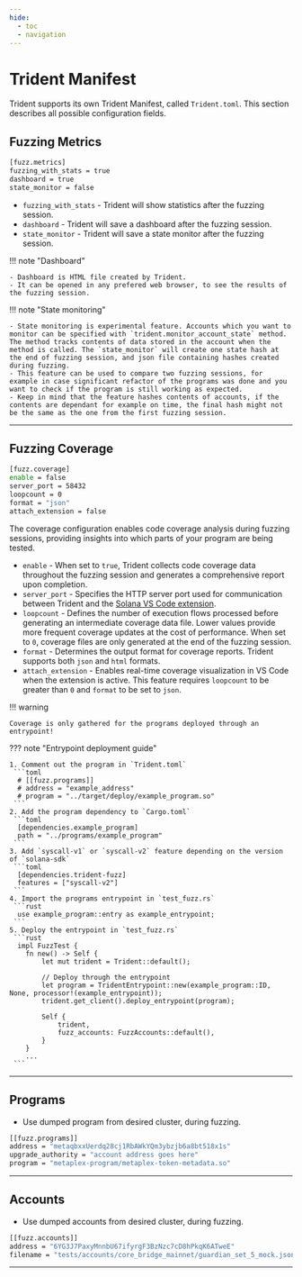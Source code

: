 ```yaml
---
hide:
  - toc
  - navigation
---
```


# Trident Manifest

Trident supports its own Trident Manifest, called `Trident.toml`. This section describes all possible configuration fields.

## Fuzzing Metrics

```bash
[fuzz.metrics]
fuzzing_with_stats = true
dashboard = true
state_monitor = false
```


- `fuzzing_with_stats` - Trident will show statistics after the fuzzing session.
- `dashboard` - Trident will save a dashboard after the fuzzing session.
- `state_monitor` - Trident will save a state monitor after the fuzzing session.


!!! note "Dashboard"

    - Dashboard is HTML file created by Trident.
    - It can be opened in any prefered web browser, to see the results of the fuzzing session.


!!! note "State monitoring"

    - State monitoring is experimental feature. Accounts which you want to monitor can be specified with `trident.monitor_account_state` method. The method tracks contents of data stored in the account when the method is called. The `state_monitor` will create one state hash at the end of fuzzing session, and json file containing hashes created during fuzzing.
    - This feature can be used to compare two fuzzing sessions, for example in case significant refactor of the programs was done and you want to check if the program is still working as expected.
    - Keep in mind that the feature hashes contents of accounts, if the contents are dependant for example on time, the final hash might not be the same as the one from the first fuzzing session.

---

## Fuzzing Coverage

```bash
[fuzz.coverage]
enable = false
server_port = 58432
loopcount = 0
format = "json"
attach_extension = false
```

The coverage configuration enables code coverage analysis during fuzzing sessions, providing insights into which parts of your program are being tested.

- `enable` - When set to `true`, Trident collects code coverage data throughout the fuzzing session and generates a comprehensive report upon completion.
- `server_port` - Specifies the HTTP server port used for communication between Trident and the [Solana VS Code extension](https://marketplace.visualstudio.com/items?itemName=AckeeBlockchain.solana).
- `loopcount` - Defines the number of execution flows processed before generating an intermediate coverage data file. Lower values provide more frequent coverage updates at the cost of performance. When set to `0`, coverage files are only generated at the end of the fuzzing session.
- `format` - Determines the output format for coverage reports. Trident supports both `json` and `html` formats.
- `attach_extension` - Enables real-time coverage visualization in VS Code when the extension is active. This feature requires `loopcount` to be greater than `0` and `format` to be set to `json`. 

!!! warning

    Coverage is only gathered for the programs deployed through an entrypoint!

??? note "Entrypoint deployment guide"
  
    1. Comment out the program in `Trident.toml`
     ```toml
      # [[fuzz.programs]]
      # address = "example_address"
      # program = "../target/deploy/example_program.so"
     ``` 
    2. Add the program dependency to `Cargo.toml`
     ```toml
      [dependencies.example_program]
      path = "../programs/example_program"
     ```
    3. Add `syscall-v1` or `syscall-v2` feature depending on the version of `solana-sdk`
     ```toml
      [dependencies.trident-fuzz]
      features = ["syscall-v2"]
     ```
    4. Import the programs entrypoint in `test_fuzz.rs`
     ```rust
      use example_program::entry as example_entrypoint;
     ``` 
    5. Deploy the entrypoint in `test_fuzz.rs`
     ```rust
      impl FuzzTest {
        fn new() -> Self {
            let mut trident = Trident::default();

            // Deploy through the entrypoint
            let program = TridentEntrypoint::new(example_program::ID, None, processor!(example_entrypoint));
            trident.get_client().deploy_entrypoint(program);

            Self {
                trident,
                fuzz_accounts: FuzzAccounts::default(),
            }
        }
        ...
     ``` 

---

## Programs

- Use dumped program from desired cluster, during fuzzing.

```bash
[[fuzz.programs]]
address = "metaqbxxUerdq28cj1RbAWkYQm3ybzjb6a8bt518x1s"
upgrade_authority = "account address goes here"
program = "metaplex-program/metaplex-token-metadata.so"
```

---

## Accounts

- Use dumped accounts from desired cluster, during fuzzing.

```bash
[[fuzz.accounts]]
address = "6YG3J7PaxyMnnbU67ifyrgF3BzNzc7cD8hPkqK6ATweE"
filename = "tests/accounts/core_bridge_mainnet/guardian_set_5_mock.json"
```

---



